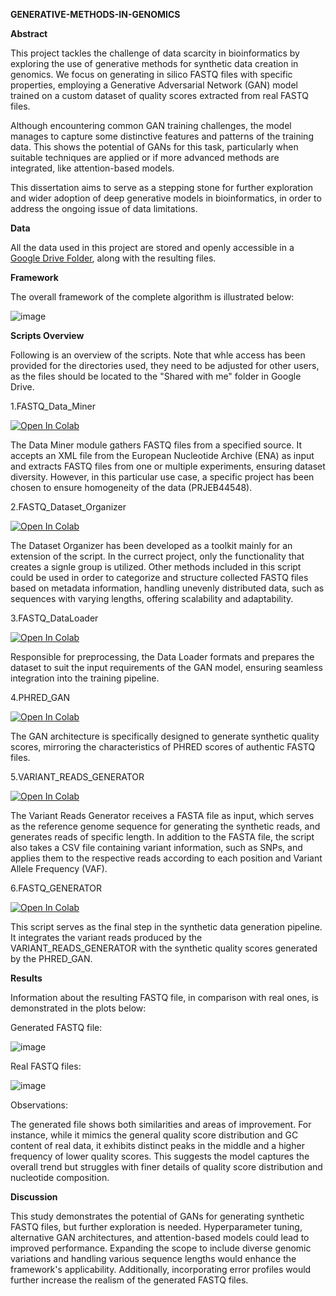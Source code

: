 **GENERATIVE-METHODS-IN-GENOMICS**

**Abstract**

This project tackles the challenge of data scarcity in bioinformatics by exploring the use of generative methods for synthetic data creation in genomics. We focus on generating in silico FASTQ files with specific properties, employing a Generative Adversarial Network (GAN) model trained on a custom dataset of quality scores extracted from real FASTQ files. 

Although encountering common GAN training challenges, the model manages to capture some distinctive features and patterns of the  training data. This shows the potential of GANs for this task, particularly when suitable techniques are applied or if  more advanced methods are integrated, like attention-based models. 

This dissertation aims to serve as a stepping stone for further exploration and wider adoption of deep generative models in bioinformatics, in order to address the ongoing issue of data limitations.

**Data**

All the data used in this project are stored and openly accessible in a [Google Drive Folder](https://drive.google.com/drive/folders/1wdrFisMPfNAQ7OOzK21jv6e6ItlYqWz0?usp=drive_link), along with the resulting files.

**Framework**

The overall framework of the complete algorithm is illustrated below:

![image](https://github.com/user-attachments/assets/ce45287a-fe6e-48ce-b702-94f9f615421f)

**Scripts Overview**

Following is an overview of the scripts. Note that whle access has been provided for the directories used, they need to be adjusted for other users, as the files should be located to the "Shared with me" folder in Google Drive.

1.FASTQ_Data_Miner

[![Open In Colab](https://colab.research.google.com/assets/colab-badge.svg)](https://colab.research.google.com/drive/1lTVYho1DjXxlDX304Kd6xIDXjlq4s_lu?usp=sharing)

The Data Miner module gathers FASTQ files from a specified source. It accepts an XML file from the European Nucleotide Archive (ENA) as input and extracts FASTQ files from one or multiple experiments, ensuring dataset diversity. However, in this particular use case, a specific project has been chosen to ensure homogeneity of the data (PRJEB44548). 

2.FASTQ_Dataset_Organizer

[![Open In Colab](https://colab.research.google.com/assets/colab-badge.svg)](https://colab.research.google.com/drive/1OI6jSo-3v7y64IhycxfoN9LSK3XQI0gY?usp=sharing)

The Dataset Organizer has been developed as a toolkit mainly for an extension of the script. In the currect project, only the functionality that creates a signle group is utilized. Other methods included in this script could be used in order to categorize and structure collected FASTQ files based on metadata information, handling unevenly distributed data, such as sequences with varying lengths, offering scalability and adaptability.

3.FASTQ_DataLoader

[![Open In Colab](https://colab.research.google.com/assets/colab-badge.svg)](https://colab.research.google.com/drive/1aFsMNGM69FfGGLU0lyLsa6G3YTgu0Alj?usp=sharing)

Responsible for preprocessing, the Data Loader formats and prepares the dataset to suit the input requirements of the GAN model, ensuring seamless integration into the training pipeline.

4.PHRED_GAN

[![Open In Colab](https://colab.research.google.com/assets/colab-badge.svg)](https://colab.research.google.com/drive/1b99S9syvNVy8yta9YlL3uZ30KrEGQ_Qz?usp=sharing)

The GAN architecture is specifically designed to generate synthetic quality scores, mirroring the characteristics of PHRED scores of authentic FASTQ files.

5.VARIANT_READS_GENERATOR

[![Open In Colab](https://colab.research.google.com/assets/colab-badge.svg)](https://colab.research.google.com/drive/1oNpu5hwZYPo99jEqk7zA14ArO3oGrZH4?usp=sharing)

The Variant Reads Generator receives a FASTA file as input, which serves as the reference genome sequence for generating the synthetic reads, and generates reads of specific length. In addition to the FASTA file, the script also takes a CSV file containing variant information, such as SNPs, and applies them to the respective reads according to each position and Variant Allele Frequency (VAF).

6.FASTQ_GENERATOR

[![Open In Colab](https://colab.research.google.com/assets/colab-badge.svg)](https://colab.research.google.com/drive/1eGnf7BIcFGPgvJnj0VGa0xpJ7j2RkFay?usp=sharing)

This script serves as the final step in the synthetic data generation pipeline. It integrates the variant reads produced by the VARIANT_READS_GENERATOR with the synthetic quality scores generated by the PHRED_GAN.

**Results**

Information about the resulting FASTQ file, in comparison with real ones, is demonstrated in the plots below:

Generated FASTQ file:

![image](https://github.com/user-attachments/assets/0616bb50-11b7-4742-b8e3-e2d0ca9a5204)

Real FASTQ files:

![image](https://github.com/user-attachments/assets/df8b5406-fc51-4f5b-8135-a196be45124c)

Observations:

The generated file shows both similarities and areas of improvement. For instance, while it mimics the general quality score distribution and GC content of real data, it exhibits distinct peaks in the middle and a higher frequency of lower quality scores. This suggests the model captures the overall trend but struggles with finer details of quality score distribution and nucleotide composition.

**Discussion**

This study demonstrates the potential of GANs for generating synthetic FASTQ files, but further exploration is needed. Hyperparameter tuning, alternative GAN architectures, and attention-based models could lead to improved performance. Expanding the scope to include diverse genomic variations and handling various sequence lengths would enhance the framework's applicability. Additionally, incorporating error profiles would further increase the realism of the generated FASTQ files.

